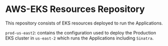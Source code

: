 # AWS-EKS Resources Repository

This repository consists of EKS resources deployed to run the Applications.

`prod-us-east2`: contains the configuration used to deploy the Production EKS cluster in `us-east-2` which runs the Applications including `Sinatra`.
